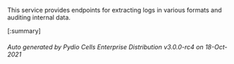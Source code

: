 






This service provides endpoints for extracting logs in various formats and auditing internal data.

[:summary]

###### Auto generated by Pydio Cells Enterprise Distribution v3.0.0-rc4 on 18-Oct-2021
